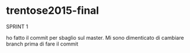 # trentose2015-final

SPRINT 1

ho fatto il commit per sbaglio sul master. Mi sono dimenticato di cambiare branch prima di fare il commit
